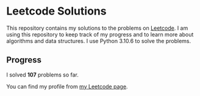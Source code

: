 # Leetcode Solutions

This repository contains my solutions to the problems on [Leetcode](https://leetcode.com/problemset/all/). I am using this repository to keep track of my progress and to learn more about algorithms and data structures. I use Python 3.10.6 to solve the problems.

## Progress

I solved **107** problems so far.

You can find my profile from [my Leetcode page](https://leetcode.com/taner_celikkiran/).
